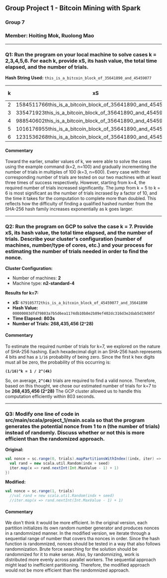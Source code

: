 ## Group Project 1 - Bitcoin Mining with Spark
### Group 7
### Member: Hoiting Mok, Ruolong Mao
---
### Q1: Run the program on your local machine to solve cases k = 2,3,4,5,6. For each k, provide xS, its hash value, the total time elapsed, and the number of trials.

**Hash String Used:** `this_is_a_bitcoin_block_of_35641890_and_45459077`

| k  | xS | Hash Value | Time Elapsed | Number of Trials |
|----|-----------------------------------------------|------------------------------------------------------------------|--------------|----------------|
| 2  | 1584511766this_is_a_bitcoin_block_of_35641890_and_45459077 | 006e73d833eaef0adaa6e0d0a094376c4fdf519e4d96b0aed3daf697464c40da | 1s | 100 |
| 3  | 335471923this_is_a_bitcoin_block_of_35641890_and_45459077  | 000811dc0226bde01964623f22f37b2c391e8910e046ecf73dc8af6c0b93fa74 | 2s | 600 |
| 4  | 988540602this_is_a_bitcoin_block_of_35641890_and_45459077  | 0000303fd42f3a8ddfa253b3b7e62a19861c791cc7190da07238e31f7cbb8ff2 | 2s | 65,536 |
| 5  | 1016176955this_is_a_bitcoin_block_of_35641890_and_45459077 | 00000b8c5bc0e2a71c7d226d34cb890cdb71542ec9a3127a256736e14f4272e3 | 2s | 400,000 |
| 6  | 1231536268this_is_a_bitcoin_block_of_35641890_and_45459077 |  000000c21d5c0f18bc90fa434a7ae396dcb26df6b47c910b7e13cafe08c245d2 | 5s | 4,000,000 |

#### Commentary
Toward the earlier, smaller values of k, we were able to solve the cases using the example command (k=2, n=100) and gradually incrementing the number of trials in multiples of 100 (k=3, n=600). Every case with their corresponding number of trials are tested on our two machines with at least three times of success respectively. However, starting from k=4, the required number of trials increased significantly. The jump from k = 5 to k = 6 is most significant as the number of trials incrased by a factor of 10, and the time it takes for the computation to complete more than doubled. This reflects how the difficulty of finding a qualified hashed number from the SHA-256 hash family increases exponentially as k goes larger.

---

### Q2: Run the program on GCP to solve the case k = 7. Provide xS, its hash value, the total time elapsed, and the number of trials. Describe your cluster's configuration (number of machines, number/type of cores, etc.) and your process for estimating the number of trials needed in order to find the nonce.

**Cluster Configuration:**
- Number of machines: **2**
- Machine type: **n2-standard-4**

**Results for k=7:**
- **xS:** `679105772this_is_a_bitcoin_block_of_45459077_and_35641890`
- **Hash Value:** `00000003dfd79803a7b5d6ea1174db10b8e2b89ef402dc316d3e2dab5d19d05f`
- **Time Elapsed:** **803s**
- **Number of Trials:** **268,435,456 (2^28)**

#### Commentary
To estimate the required number of trials for k=7, we explored on the nature of SHA-256 hashing. 
Each hexadecimal digit in an SHA-256 hash represents 4 bits and has a `1/16` probability of being zero. Since the first k hex digits must all be zero, the probability of this occurring is:

**`(1/16)^k = 1 / 2^(4k)`**

So, on average, **`2^(4k)`** trials are required to find a valid nonce. Therefore, based on this thought, we chose our estimated number of trials for k=7 to be **268,435,456 (2^28)**
The GCP cluster allowed us to handle this computation efficiently within 803 seconds. 

---

### Q3: Modify one line of code in src/main/scala/project_1/main.scala so that the program generates the potential nonce from 1 to n (the number of trials) instead of randomly. Discuss whether or not this is more efficient than the randomized approach.

**Original:**
```scala
val nonce = sc.range(0, trials).mapPartitionsWithIndex((indx, iter) => {
  val rand = new scala.util.Random(indx + seed)
  iter.map(x => rand.nextInt(Int.MaxValue - 1) + 1)
})
```

**Modified:**
```scala
val nonce = sc.range(1, trials)
  //val rand = new scala.util.Random(indx + seed)
  //iter.map(x => rand.nextInt(Int.MaxValue - 1) + 1)
```
#### Commentary
We don't think it would be more efficient. In the original version, each partition initializes its own random number generator and produces nonces in a randomnized manner. In the modified version, we iterate through a sequential range of number that covers tha nonces in order. Since the hash function is randomnized, nonces should be tested in a way that also follows randomnization. Brute force searching for the solution should be randomnized for it to make sense. Also, by randomnizing, work is distributed more evenly across parallel workers. The sequential approach might lead to inefficient partitioning. Therefore, the modified approach would not be more efficient than the randomnized approach.
